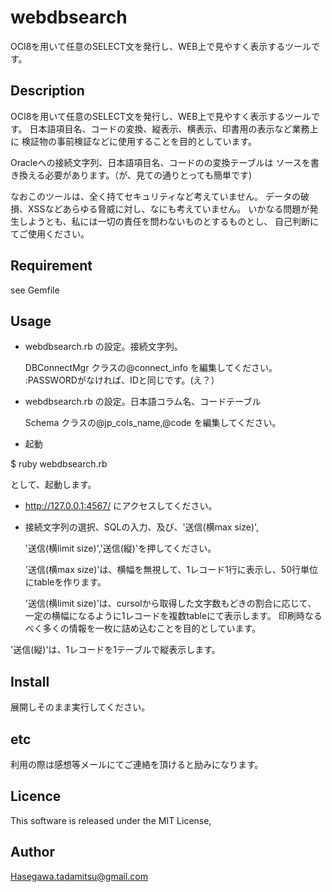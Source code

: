 webdbsearch
===========

OCI8を用いて任意のSELECT文を発行し、WEB上で見やすく表示するツールです。

## Description
  OCI8を用いて任意のSELECT文を発行し、WEB上で見やすく表示するツールです。
日本語項目名、コードの変換、縦表示、横表示、印書用の表示など業務上に
検証物の事前検証などに使用することを目的としています。

  Oracleへの接続文字列、日本語項目名、コードのの変換テーブルは
ソースを書き換える必要があります。（が、見ての通りとっても簡単です)

  なおこのツールは、全く持てセキュリティなど考えていません。
データの破損、XSSなどあらゆる脅威に対し、なにも考えていません。
いかなる問題が発生しようとも、私には一切の責任を問わないものとするものとし、
自己判断にてご使用ください。

## Requirement

see Gemfile

## Usage

- webdbsearch.rb の設定。接続文字列。

  DBConnectMgr クラスの@connect_info を編集してください。
:PASSWORDがなければ、IDと同じです。(え？）

- webdbsearch.rb の設定。日本語コラム名、コードテーブル

  Schema クラスの@jp_cols_name,@code を編集してください。

- 起動

$ ruby webdbsearch.rb


として、起動します。

- http://127.0.0.1:4567/ にアクセスしてください。

- 接続文字列の選択、SQLの入力、及び、'送信(横max size)',

  '送信(横limit size)','送信(縦)'を押してください。

  '送信(横max size)'は、横幅を無視して、1レコード1行に表示し、50行単位にtableを作ります。

  '送信(横limit size)'は、cursolから取得した文字数もどきの割合に応じて、
一定の横幅になるように1レコードを複数tableにて表示します。
印刷時なるべく多くの情報を一枚に詰め込むことを目的としています。

 '送信(縦)'は、1レコードを1テーブルで縦表示します。


## Install
  展開しそのまま実行してください。

## etc
  利用の際は感想等メールにてご連絡を頂けると励みになります。

## Licence
  This software is released under the MIT License, 

## Author
  Hasegawa.tadamitsu@gmail.com

